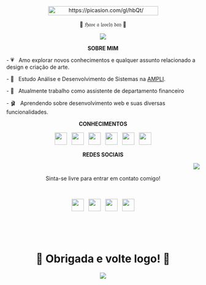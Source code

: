 


<tittle>
<p align="center"> 
  <a href="https://picasion.com/gl/hbQt/"><img src="https://i.picasion.com/gl/92/hbQt.gif" width="287" height="24" border="0" alt="https://picasion.com/gl/hbQt/" /></a><br /><a href="https://picasion.com/gl/hbQt/"></a>
</p>
<p align="center">
  💟 ℌ𝔞𝔳𝔢 𝔞 𝔩𝔬𝔳𝔢𝔩𝔶 𝔡𝔞𝔶 💟</p>
 
 </p>
  <p align="center"> 
  <img src="https://im4.ezgif.com/tmp/ezgif-4-419698f744.gif">
  </p>
  
</p>
</tittle>

<body>

<p align="center"> 
<strong>SOBRE MIM</strong>
</p>

<p align="left"> 
- 💗 &nbsp; Amo explorar novos conhecimentos e qualquer assunto relacionado a design e criação de arte.
  </p>
  <p align="left"> 
- 🌸 &nbsp; Estudo Análise e Desenvolvimento de Sistemas na <a href="https://www.ampli.com.br/?utm_source=google&utm_medium=cpc&utm_campaign=[S]%20Institucional%20-%20Exata&utm_content=fe6ca5d9-c149-4f2f-9005-f63d7dada782&sellerId=fe6ca5d9-c149-4f2f-9005-f63d7dada782&utm_term=ampli&utm_campaign=%5BS%5D+Institucional+-+Exata&hsa_acc=9132551823&hsa_cam=18343539340&hsa_grp=144890810081&hsa_ad=622051998860&hsa_src=g&hsa_tgt=kwd-68566551&hsa_kw=ampli&hsa_mt=e&hsa_net=adwords&hsa_ver=3&gclid=CjwKCAjw6vyiBhB_EiwAQJRopuxtLojDJ-yC6seklbB5TcBF2MHezt3hIQtWpqXgsaFFnTPoTl4wZBoCZxcQAvD_BwE">AMPLI</a>. </p>
<p align="left"> 
- 🍄 &nbsp; Atualmente trabalho como assistente de departamento financeiro </p>
<p align="left"> 
- 🩰 &nbsp; Aprendendo sobre desenvolvimento web e suas diversas funcionalidades.
  </p>
  
  <p align="center"> 
<strong>CONHECIMENTOS</strong>
</p>

<p align="center">
<img height="32" width="32" src="https://cdn.simpleicons.org/HTML5/FFABDE" /> &nbsp; <img height="32" width="32" src="https://cdn.simpleicons.org/AdobePhotoshop/FFACC7" /> &nbsp; <img height="32" width="32" src="https://cdn.simpleicons.org/AdobeLightroom/FFB5A8" /> &nbsp; <img height="32" width="32" src="https://cdn.simpleicons.org/p5.js/FFC78A" /> &nbsp; <img height="32" width="32" src="https://cdn.simpleicons.org/VisualStudioCode/FFDE73" /> &nbsp; <img height="32" width="32" src="https://cdn.simpleicons.org/JavaScript/F9F871" />
  </p>
  
<p align="center"> 
<strong>REDES SOCIAIS</strong>
   <div align="center">
<img src="https://im5.ezgif.com/tmp/ezgif-5-584784f9d3.gif" align="right"> 
  </div>
  <br>
</p>
  <p align="center">Sinta-se livre para entrar em contato comigo!</p>
  <br>
  <p align="center">
  <a href="https://www.instagram.com/butterf_lys/" target="_blank"><img height="32" width="32" src="https://cdn.simpleicons.org/Instagram/FFABDE" /></a> &nbsp; <a href="https://www.facebook.com/giovanna.lyss" target="_blank"><img height="32" width="32" src="https://cdn.simpleicons.org/Facebook/DBC2FF" /></a> &nbsp; <a href="https://www.linkedin.com/in/giovanna-lys/" target="_blank"><img height="32" width="32" src="https://cdn.simpleicons.org/LinkedIn/91DEFF" /></a> &nbsp; <a href="https://br.pinterest.com/giovanna2966/" target="_blank"><img height="32" width="32" src="https://cdn.simpleicons.org/Pinterest/00F6FF" /></a>
     </p>
 <br>
 <br>
 <br>
<p> <h1 align="center">💖 Obrigada e volte logo! 💖</h2>
</p>
<div align="center">
<img src="https://im5.ezgif.com/tmp/ezgif-5-0738dc5df1.gif">
</div>
  
  </body>
